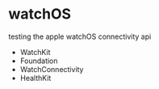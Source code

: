# watchOS
testing the apple watchOS connectivity api

* WatchKit
* Foundation
* WatchConnectivity
* HealthKit

